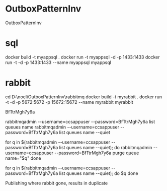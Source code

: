 # OutboxPatternInv
OutboxPatternInv

# sql
docker build  -t  myappsql  .
docker run -t  myappsql -d -p 1433:1433
docker run -t -d -p 1433:1433 --name myappsql myappsql 

# rabbit
cd D:\noel\OutboxPatternInv\rabbitmq
docker build  -t  myrabbit .
docker run -t -d -p 5672:5672 -p 15672:15672 --name myrabbit myrabbit 

BfTtrMgh7y6a



rabbitmqadmin --username=ccsappuser --password=BfTtrMgh7y6a list queues name
rabbitmqadmin --username=ccsappuser --password=BfTtrMgh7y6a list queues name --quiet

for q in $(rabbitmqadmin --username=ccsappuser --password=BfTtrMgh7y6a list queues name --quiet); do
    rabbitmqadmin --username=ccsappuser --password=BfTtrMgh7y6a purge queue name="$q"
done


for q in $(rabbitmqadmin --username=ccsappuser --password=BfTtrMgh7y6a list queues name --quiet); do
    $q
done


Publishing where rabbit gone, results in duplicate